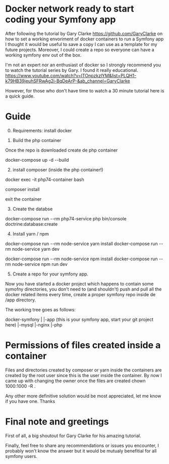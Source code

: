 # Docker network ready to start coding your Symfony app

After following the tutorial by  Gary Clarke https://github.com/GaryClarke on how to set a working envoriment of docker containers to run a Symfony app I thought it would be useful to save a copy I can use as a template for my future projects. Moreover, I could create a repo so everyone can have a working symfony env out of the box.

I'm not an expert nor an enthusiast of docker so I strongly recommend you to watch the tutorial series by Gary. I found it really educational. 
https://www.youtube.com/watch?v=ITOnpzkzlYM&list=PLQH1-k79HB39jeuhSFRwAg2i-BqDeArP-&ab_channel=GaryClarke

However, for those who don't have time to watch a 30 minute tutorial here is a quick guide.


# Guide

0. Requirements: install docker

1. Build the php container

Once the repo is downloaded create de php container

docker-compose up -d --build

2. install composer (inside the php container!)

docker exec -it php74-container bash

composer install

exit the container

3. Create the databse

docker-compose run --rm php74-service php bin/console doctrine:database:create

4. Install yarn / npm


docker-compose run --rm node-service yarn install
docker-compose run --rm node-service yarn dev

docker-compose run --rm node-service npm install
docker-compose run --rm node-service npm run dev

5. Create a repo for your symfony app.

Now you have started a docker project which happens to contain some symofny directories, you don't need to (and shouldn't) push and pull all the docker related items every time, create a proper symfony repo inside de /app directory.

The working tree goes as follows:

docker-symfony
|
|-app  (this is your symfony app, start your git project here)
|-mysql
|-nginx
|-php
 


# Permissions of files created inside a container

Files and directories created by composer or yarn inside the containers are created by the root user since this is the user inside the container.
By now I came up with changing the owner once the files are created
chown 1000:1000 -R .

Any other more definitive solution would be most appreciated, let me know if you have one. Thanks

# Final note and greetings

First of all, a big shoutout for Gary Clarke for his amazing tutorial.

Finally, feel free to share any recommendations or issues you encounter, I probably won't know the answer but it would be mutualy benefitial for all symfony users.


